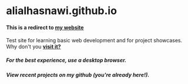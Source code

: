 # alialhasnawi.github.io

#### This is a redirect to [my website](https://alialh.com/)

Test site for learning basic web development and for project showcases. Why don't you **[visit it?](https://alialhasnawi.github.io/)**

##### For the best experience, use a desktop browser.

##### View recent projects on my github (you're already here!).
